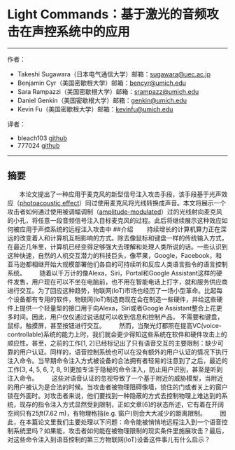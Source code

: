 # Light Commands：基于激光的音频攻击在声控系统中的应用
---
作者：
 - Takeshi Sugawara（日本电气通信大学）邮箱：sugawara@uec.ac.jp
 - Benjamin Cyr（美国密歇根大学）邮箱：bencyr@umich.edu
 - Sara Rampazzi（美国密歇根大学）邮箱：srampazz@umich.edu
 - Daniel Genkin（美国密歇根大学）邮箱：genkin@umich.edu
 - Kevin Fu（美国密歇根大学）邮箱：kevinfu@umich.edu

译者：
 - bleach103  [github](https://github.com/bleach103)
 - 777024     [github](https://github.com/777024)

---
## 摘要
&nbsp;&nbsp;&nbsp;&nbsp;&nbsp;&nbsp;&nbsp;本论文提出了一种应用于麦克风的新型信号注入攻击手段，该手段基于光声效应（[photoacoustic effect](https://en.wikipedia.org/wiki/Photoacoustic_effect)）同过使用麦克风将光线转换成声音。本文将展示一个攻击者如何通过使用被调幅调制（[amplitude-modulated](https://en.wikipedia.org/wiki/Amplitude_modulation)）过的光线射向麦克风的小孔，将任意一段音频信号注入目标麦克风的过程。此后将继续展示这种效应如何被应用于声控系统的远程注入攻击中
##介绍
&nbsp;&nbsp;&nbsp;&nbsp;&nbsp;&nbsp;&nbsp;持续增长的计算机算力正在深远的改变着人和计算机互相影响的方式。除去像鼠标和键盘一样的传统输入方式，在最近几年里，计算机已经变得足够强大去理解和处理人类所说的话。一些认识到这种快速，自然的人机交互潜力的科技巨头，像苹果，Google，Facebook，和亚马逊都相继开始大规模部署他们各自的可持续听和反应人类语言指令的语言控制系统。
&nbsp;&nbsp;&nbsp;&nbsp;&nbsp;&nbsp;&nbsp;随着以千万计的像Alexa，Siri，Portal和Google Assistant这样的硬件发售，用户现在可以不坐在电脑前，也不用在智能电话上打字，就和服务供应商进行交互。为了回应这种趋势，物联网(IoT)市场也经历了一场小型革命。比起每个设备都有专用的软件，物联网(IoT)制造商现在会在制造一些硬件，并给这些硬件上提供一个轻量型的接口用于向Alexa，Siri或者Google Assistant整合上花更多时间。因此，用户仅仅通过说话就可以收到信息和控制产品， 不需要和键盘，鼠标，触摸屏，甚至按钮进行交互。
&nbsp;&nbsp;&nbsp;&nbsp;&nbsp;&nbsp;&nbsp;然而，当聚光灯都照在提高VC(voice-controllable)系统的能力上时，我们就会更少得知这些系统在软件和硬件攻击上的顺应性。甚至，之前的工作[1, 2]已经标记出了只有语音交互的主要限制：缺少可靠的用户认证。同样的，语音控制系统也可以在没有额外的用户认证的情况下执行注入命令。当早期命令注入方式被设备的合法拥有者轻易的注意到了之后，最近的工作[3, 4, 5, 6, 7, 8, 9]更加专注于隐秘的命令注入，防止用户识别，甚至是听到注入命令。
&nbsp;&nbsp;&nbsp;&nbsp;&nbsp;&nbsp;&nbsp;这些对语音认证的忽视导致了一个基于附近的威胁模型，当附近的用户被认为是合法的时候。当攻击者被物理阻碍像墙，锁住的门或者关上的窗户锁在外面时。对攻击者来说，他们要找到一种隐蔽的方式去控制物理上难达到的系统，现存的指令注入方式显然受到限制，正如文章[6]的状态所述，它有着在开阔空间只有25$ft$(7.62 m)，有物理格挡(e.g. 窗户)则会大大减少的距离限制。
&nbsp;&nbsp;&nbsp;&nbsp;&nbsp;&nbsp;&nbsp;因此，在本篇论文里我们主要处理以下问题：命令能被悄悄地远程注入到一个语音控制系统里吗？如果能，攻击者如何能在被物理限制的现实条件里施展攻击？最后，对这些命令注入到语音控制的第三方物联网(IoT)设备这件事儿有什么启示？
